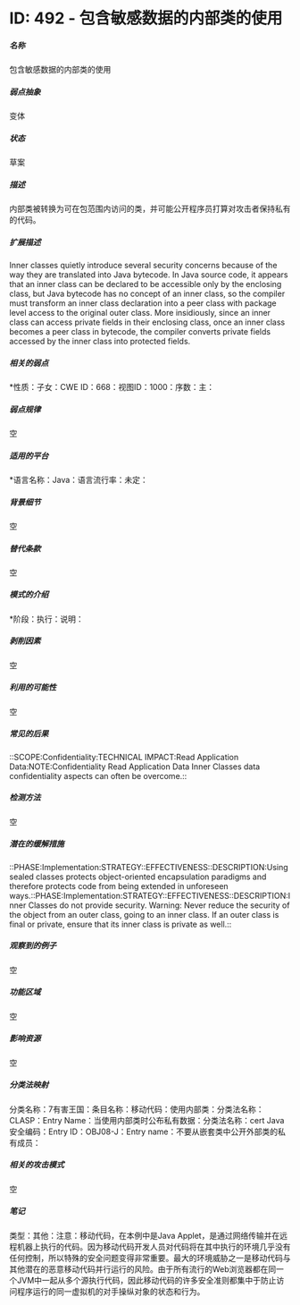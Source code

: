 # ID: 492 - 包含敏感数据的内部类的使用
<h5>名称</h5>包含敏感数据的内部类的使用
<h5>弱点抽象</h5>变体
<h5>状态</h5>草案
<h5>描述</h5>内部类被转换为可在包范围内访问的类，并可能公开程序员打算对攻击者保持私有的代码。
<h5>扩展描述</h5>Inner classes quietly introduce several security concerns because of the way they are translated into Java bytecode. In Java source code, it appears that an inner class can be declared to be accessible only by the enclosing class, but Java bytecode has no concept of an inner class, so the compiler must transform an inner class declaration into a peer class with package level access to the original outer class. More insidiously, since an inner class can access private fields in their enclosing class, once an inner class becomes a peer class in bytecode, the compiler converts private fields accessed by the inner class into protected fields.
<h5>相关的弱点</h5>*性质：子女：CWE ID：668：视图ID：1000：序数：主：
<h5>弱点规律</h5>空
<h5>适用的平台</h5>*语言名称：Java：语言流行率：未定：
<h5>背景细节</h5>空
<h5>替代条款</h5>空
<h5>模式的介绍</h5>*阶段：执行：说明：
<h5>剥削因素</h5>空
<h5>利用的可能性</h5>空
<h5>常见的后果</h5>::SCOPE:Confidentiality:TECHNICAL IMPACT:Read Application Data:NOTE:Confidentiality Read Application Data Inner Classes data confidentiality aspects can often be overcome.::
<h5>检测方法</h5>空
<h5>潜在的缓解措施</h5>::PHASE:Implementation:STRATEGY::EFFECTIVENESS::DESCRIPTION:Using sealed classes protects object-oriented encapsulation paradigms and therefore protects code from being extended in unforeseen ways.::PHASE:Implementation:STRATEGY::EFFECTIVENESS::DESCRIPTION:Inner Classes do not provide security. Warning: Never reduce the security of the object from an outer class, going to an inner class. If an outer class is final or private, ensure that its inner class is private as well.::
<h5>观察到的例子</h5>空
<h5>功能区域</h5>空
<h5>影响资源</h5>空
<h5>分类法映射</h5>分类名称：7有害王国：条目名称：移动代码：使用内部类：分类法名称：CLASP：Entry Name：当使用内部类时公布私有数据：分类法名称：cert Java安全编码：Entry ID：OBJ08-J：Entry name：不要从嵌套类中公开外部类的私有成员：
<h5>相关的攻击模式</h5>空
<h5>笔记</h5>类型：其他：注意：移动代码，在本例中是Java Applet，是通过网络传输并在远程机器上执行的代码。因为移动代码开发人员对代码将在其中执行的环境几乎没有任何控制，所以特殊的安全问题变得非常重要。最大的环境威胁之一是移动代码与其他潜在的恶意移动代码并行运行的风险。由于所有流行的Web浏览器都在同一个JVM中一起从多个源执行代码，因此移动代码的许多安全准则都集中于防止访问程序运行的同一虚拟机的对手操纵对象的状态和行为。

